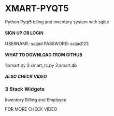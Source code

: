 # XMART-PYQT5
Python Pyqt5 biling and inventory system with sqlite
####   SIGN UP OR LOGIN
USERNAME: sajjad
PASSWORD: sajjad123
####   WHAT TO DOWNLOAD   FROM GITHUB   ####

1:xmart.py
2:xmart_rc.py
3:xmart.db

 #####      ALSO CHECK VIDEO
###  3 Stack Widgets

Inventory Billing and Employee


FOR MORE CHECK VIDEO
